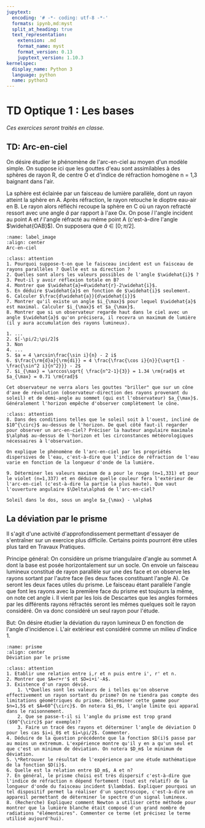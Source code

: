 ```yaml
---
jupytext:
  encoding: '# -*- coding: utf-8 -*-'
  formats: ipynb,md:myst
  split_at_heading: true
  text_representation:
    extension: .md
    format_name: myst
    format_version: 0.13
    jupytext_version: 1.10.3
kernelspec:
  display_name: Python 3
  language: python
  name: python3
---
```


# TD Optique 1 : Les bases

_Ces exercices seront traités en classe._

## TD: Arc-en-ciel
On désire étudier le phénomène de l'arc-en-ciel au moyen d'un modèle simple. On suppose ici que les gouttes d'eau sont assimilables à des sphères de rayon R, de centre O et d'indice de réfraction homogène n = 1,3 baignant dans l'air.

La sphère est éclairée par un faisceau de lumière parallèle, dont un rayon atteint la sphère en A. Après réfraction, le rayon retouche le dioptre eau-air en B. Le rayon alors réfléchi recoupe la sphère en C où un rayon refracté ressort avec une angle $\widehat{a}$ par rapport à l'axe Ox. On pose $\widehat{i}$ l'angle incident au point A et $\widehat{r}$ l'angle réfracté au même point A (c'est-à-dire l'angle $\widehat{OAB}$). On supposera que $\widehat{a} \in [0;\pi/2 ]$.

```{figure} ./images/arc_en_ciel.jpg
:name: label_image
:align: center
Arc-en-ciel
```

````{admonition} Exercice 
:class: attention
1. Pourquoi suppose-t-on que le faisceau incident est un faisceau de rayons parallèles ? Quelle est sa direction ?
2. Quelles sont alors les valeurs possibles de l'angle $\widehat{i}$ ?
3. Peut-il y avoir réflexion totale en B?
4. Montrer que $\widehat{a}=4\widehat{r}-2\widehat{i}$.
5. En déduire $\widehat{a}$ en fonction de $\widehat{i}$ seulement.
6. Calculer $\frac{d\widehat{a}}{d\widehat{i}}$
7. Montrer qu'il existe un angle $i_{\max}$ pour lequel $\widehat{a}$ est maximal. Calculer $i_{\max}$ et $a_{\max}$.
8. Montrer que si un observateur regarde haut dans le ciel avec un angle $\widehat{a}$ qu'on précisera, il recevra un maximum de lumière (il y aura accumulation des rayons lumineux).
````
````{dropdown} Eléments de réponse (sans justification)
1. ...
2. $[-\pi/2;\pi/2]$
3. Non
4. ... 
5. $a = 4 \arcsin\frac{\sin i}{n} - 2 i$
6. $\frac{\rm{d}a}{\rm{di}} = 4 \frac{\frac{\cos i}{n}}{\sqrt{1 - \frac{\sin^2 i}{n^2}}} - 2$
7. $i_{\max} = \arccos\sqrt{ \frac{n^2-1}{3}} = 1.34 \rm{rad}$ et $a_{\max} = 0.71 \rm{rad}$

Cet observateur ne verra alors les gouttes "briller" que sur un cône d'axe de révolution (observateur-direction des rayons provenant du soleil) et de demi-angle au sommet (qui est l'observateur) $a_{\max}$. Généralement l'horizon empêche d'observer complètement le cône.
````

````{admonition} Exercice 
:class: attention
8. Dans des conditions telles que le soleil soit à l'ouest, incliné de $10^{\circ}$ au-dessus de l'horizon. De quel côté faut-il regarder pour observer un arc-en-ciel? Préciser la hauteur angulaire maximale $\alpha$ au-dessus de l'horizon et les circonstances météorologiques nécessaires à l'observation.

On explique le phénomène de l'arc-en-ciel par les propriétés dispersives de l'eau, c'est-à-dire que l'indice de réfraction de l'eau varie en fonction de la longueur d'onde de la lumière.

9. Déterminer les valeurs maximum de a pour le rouge (n=1,331) et pour le violet (n=1,337) et en déduire quelle couleur fera l'extérieur de l'arc-en-ciel (c'est-à-dire la partie la plus haute). Que vaut l'ouverture angulaire $\Delta\alpha$ de l'arc-en-ciel?
````

````{dropdown} Eléments de réponse (sans justification)
Soleil dans le dos, sous un angle $a_{\max} - \alpha$
````

## La déviation par le prisme
Il s'agit d'une activité d'approfondissement permettant d'essayer de s'entraîner sur un exercice plus difficile. Certains points pourront être utiles plus tard en Travaux Pratiques.

Principe général: On considère un prisme triangulaire d'angle au sommet A dont la base est posée horizontalement sur un socle. On envoie un faisceau lumineux constitué de rayon parallèle sur une des face et on observe les rayons sortant par l'autre face (les deux faces constituant l'angle A). Ce seront les deux faces utiles du prisme. Le faisceau étant parallèle l'angle que font les rayons avec la première face du prisme est toujours la même, on note cet angle i. Il vient par les lois de Descartes que les angles formées par les différents rayons réfractés seront les mêmes quelques soit le rayon considéré. On va donc considéré un seul rayon pour l'étude.

But: On désire étudier la déviation du rayon lumineux D en fonction de l'angle d'incidence i. L'air extérieur est considéré comme un milieu d'indice 1.

```{figure} ./images/optique_prisme_deviation.jpg
:name: prisme
:align: center
Déviation par le prisme
```

````{admonition} Exercice 
:class: attention
1. Etablir une relation entre i,r et n puis entre i', r' et n.
2. Montrer que $A=r+r'$ et $D=i+i'-A$.
3. Existence d'un rayon dévié.
    1. \*Quelles sont les valeurs de i telles qu'on observe effectivement un rayon sortant du prisme? On ne tiendra pas compte des limitations géométriques du prisme. Déterminer cette gamme pour $n=1,5$ et $A=60^{\circ}$. On notera $i_0$, l'angle limite qui apparaî dans le raisonnement.
    2. Que se passe-t-il si l'angle du prisme est trop grand ($90^{\circ}$ par exemple)?
    3. Faire un tracé des rayons et déterminer l'angle de déviation D pour les cas $i=i_0$ et $i=\pi/2$. Commenter.
4. Déduire de la question précédente que la fonction $D(i)$ passe par au moins un extremum. L'expérience montre qu'il y en a qu'un seul et que c'est un minimum de déviation. On notera $D_m$ le minimum de déviation.
5. \*Retrouver le résultat de l'expérience par une étude mathématique de la fonction $D(i)$.
6. Quelle est la relation entre $D_m$, A et n?
7. En général, le prisme choisi est très dispersif c'est-à-dire que l'indice de réfraction n dépend fortement (tout est relatif) de la longueur d'onde du faisceau incident $\lambda$. Expliquer pourquoi un tel dispositif permet la réaliser d'un spectroscope, c'est-à-dire un appareil permettant de déterminer le spectre d'un signal lumineux.
8. (Recherche) Expliquez comment Newton a utiliser cette méthode pour montrer que la lumière blanche était composé d'un grand nombre de radiations "élémentaires". Commenter ce terme (et précisez le terme utilisé aujourd'hui).
````
